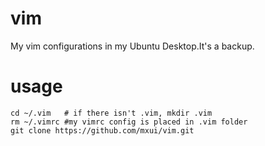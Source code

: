 # vim
My vim configurations in my Ubuntu Desktop.It's a backup.

# usage
    cd ~/.vim   # if there isn't .vim, mkdir .vim
    rm ~/.vimrc #my vimrc config is placed in .vim folder
    git clone https://github.com/mxui/vim.git
